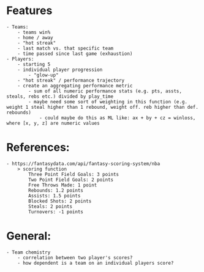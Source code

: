 # Features
    - Teams:
        - teams win%
        - home / away
        - "hot streak"
        - last match vs. that specific team
        - time passed since last game (exhaustion)
    - Players:
        - starting 5
        - individual player progression
            - "glow-up"
        - "hot streak" / performance trajectory
        - create an aggregating performance metric
            - sum of all numeric performance stats (e.g. pts, assts, steals, rebs etc.) divided by play_time
            - maybe need some sort of weighting in this function (e.g. weight 1 steal higher than 1 rebound, weight off. reb higher than def. rebounds)
                - could maybe do this as ML like: ax + by + cz = winloss, where [x, y, z] are numeric values

# References:
    - https://fantasydata.com/api/fantasy-scoring-system/nba
        > scoring function
            Three Point Field Goals: 3 points
            Two Point Field Goals: 2 points
            Free Throws Made: 1 point
            Rebounds: 1.2 points
            Assists: 1.5 points
            Blocked Shots: 2 points
            Steals: 2 points
            Turnovers: -1 points


# General:
    - Team chemistry
        - correlation between two player's scores?
        - how dependent is a team on an individual players score?

